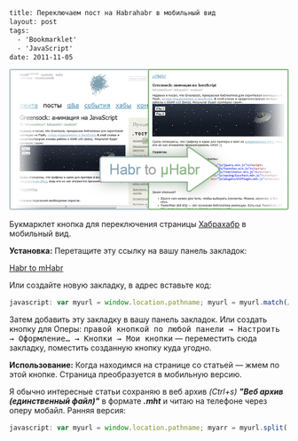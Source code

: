 ```
title: Переключаем пост на Habrahabr в мобильный вид
layout: post
tags:
  - 'Bookmarklet'
  - 'JavaScript'
date: 2011-11-05
```

![](/images/habr-to-mhabr/habr-to-mhabr__preview.png)

Букмарклет кнопка для переключения страницы [Хабрахабр](http://habrahabr.ru/) в мобильный вид.

**Установка:**
Перетащите эту ссылку на вашу панель закладок:

<a class="b-bookmarklet" title="Habr to mHabr" href="javascript: var myurl = window.location.pathname; myurl = myurl.match(/\/\d{6}\//); location.href = 'http://habrahabr.ru/mob/post' + escape(myurl[0]); void(0);">Habr to mHabr</a>

Или создайте новую закладку, в адрес вставьте код:

```javascript
javascript: var myurl = window.location.pathname; myurl = myurl.match(/\/\d{6}\//); location.href = 'http://habrahabr.ru/mob/post' + escape(myurl[0]); void(0);
```

Затем добавить эту закладку в вашу панель закладок.
Или создать кнопку для Оперы: <kbd>правой кнопкой по любой панели → Настроить → Оформление… → Кнопки → Мои кнопки</kbd> &mdash; переместить сюда закладку, поместить созданную кнопку куда угодно.

**Использование:**
Когда находимся на странице со статьей &mdash; жмем по этой кнопке. Страница преобразуется в мобильную версию.

Я обычно интересные статьи сохраняю в веб архив _(Ctrl+s) **"Веб архив (единственный файл)"**_ в формате _**.mht**_ и читаю на телефоне через оперу мобайл.
Ранняя версия:

```javascript
javascript: var myurl = window.location.pathname; myarr = myurl.split('/'); var i = myarr.length - 2; myurl = myarr[i]; location = 'http://habrahabr.ru/mob/post/' + escape(myurl); void(0);
```
